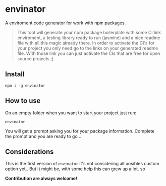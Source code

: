 # envinator

A enviroment code generator for work with npm packages.

> This tool will generate your npm package boilerplate with some CI link enviroment, a testing library ready to run (jasmine) and a nice readme file with all this magic already there.
> In order to activate the CI's for your project you only need go to the links on your generated readme file. With those link you can just activate the CIs that are free for open source projects ;)

## Install

```
npm i -g envinator
```

## How to use

On an empty folder when you want to start your project just run:

```
envinator
```

You will get a prompt asking you for your package information.
Complete the prompt and you are ready to go...


## Considerations

This is the first version of `envinator` it's not considering all posibles custom option yet.. But It might be, with some help this can grew up a lot. so


**Contribution are always welcome!**
